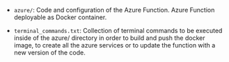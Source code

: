 - `azure/`: Code and configuration of the Azure Function. Azure Function deployable as Docker container. 

- `terminal_commands.txt`: Collection of terminal commands to be executed inside of the azure/ directory in order to build and push the docker image, to create all the azure services or to update the function with a new version of the code. 
